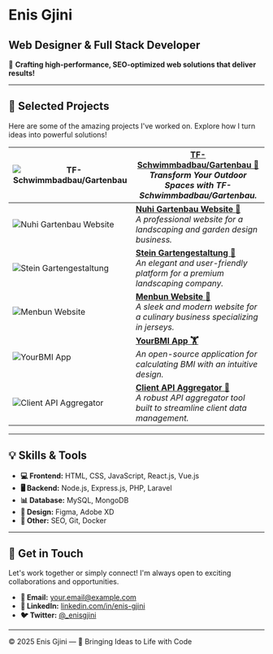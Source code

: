 
# Enis Gjini

## Web Designer & Full Stack Developer

🚀 **Crafting high-performance, SEO-optimized web solutions that deliver results!**

---

## 🌟 Selected Projects

Here are some of the amazing projects I've worked on. Explore how I turn ideas into powerful solutions!

| ![TF-Schwimmbadbau/Gartenbau](https://i.ibb.co/M1tFHYn/screenshot-1737128648447.png) | [TF-Schwimmbadbau/Gartenbau 🥽](https://www.nuhi-gartenbau.de/)<br>_Transform Your Outdoor Spaces with TF-Schwimmbadbau/Gartenbau._ |
|---|---|
| ![Nuhi Gartenbau Website](https://i.ibb.co/z8zjpZQ/screenshot-1736984517941.png) | **[Nuhi Gartenbau Website 🌱](https://www.nuhi-gartenbau.de/)**<br>_A professional website for a landscaping and garden design business._ |
| ![Stein Gartengestaltung](https://i.ibb.co/n87gDX2/screenshot-1737447665478.png) | **[Stein Gartengestaltung 🏡](https://stein-gartengestaltung.de/Heim/)**<br>_An elegant and user-friendly platform for a premium landscaping company._ |
| ![Menbun Website](https://i.ibb.co/VYSDPVg/screenshot-1737447750999.png) | **[Menbun Website 🏀](https://menbun.com/)**<br>_A sleek and modern website for a culinary business specializing in jerseys._ |
| ![YourBMI App](https://i.ibb.co/d4P2Nxd/Screenshot-1703776051.png) | **[YourBMI App 🏋️](https://github.com/enisgjinii/YourBMI)**<br>_An open-source application for calculating BMI with an intuitive design._ |
| ![Client API Aggregator](https://i.ibb.co/p1WTfZS/screenshot-1737447914606.png) | **[Client API Aggregator 🔗](https://client-api-aggs.onrender.com/)**<br>_A robust API aggregator tool built to streamline client data management._ |

---

## 💡 Skills & Tools

- **💻 Frontend:** HTML, CSS, JavaScript, React.js, Vue.js
- **🖥️ Backend:** Node.js, Express.js, PHP, Laravel
- **📊 Database:** MySQL, MongoDB
- **🎨 Design:** Figma, Adobe XD
- **🔧 Other:** SEO, Git, Docker

---

## 🤝 Get in Touch

Let's work together or simply connect! I'm always open to exciting collaborations and opportunities.

- **📧 Email:** [your.email@example.com](mailto:your.email@example.com)
- **🔗 LinkedIn:** [linkedin.com/in/enis-gjini](https://linkedin.com/in/enis-gjini)
- **🐦 Twitter:** [@_enisgjini](https://twitter.com/_enisgjini)

---

&copy; 2025 Enis Gjini — 🚀 Bringing Ideas to Life with Code
